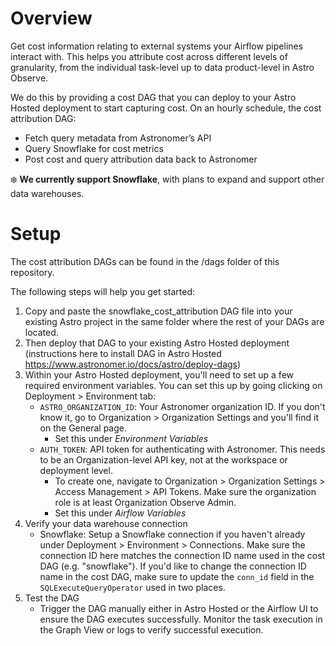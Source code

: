 Overview
========

Get cost information relating to external systems your Airflow pipelines interact with. This helps you attribute cost across different levels of granularity, from the individual task-level up to data product-level in Astro Observe.

We do this by providing a cost DAG that you can deploy to your Astro Hosted deployment to start capturing cost. On an hourly schedule, the cost attribution DAG:
- Fetch query metadata from Astronomer’s API
- Query Snowflake for cost metrics
- Post cost and query attribution data back to Astronomer

❄️ **We currently support Snowflake**, with plans to expand and support other data warehouses.

Setup
================
The cost attribution DAGs can be found in the /dags folder of this repository.

The following steps will help you get started:

1. Copy and paste the snowflake_cost_attribution DAG file into your existing Astro project in the same folder where the rest of your DAGs are located.
2. Then deploy that DAG to your existing Astro Hosted deployment (instructions here to install DAG in Astro Hosted https://www.astronomer.io/docs/astro/deploy-dags)
3. Within your Astro Hosted deployment, you'll need to set up a few required environment variables. You can set this up by going clicking on Deployment > Environment tab:
    - `ASTRO_ORGANIZATION_ID`: Your Astronomer organization ID. If you don't know it, go to Organization > Organization Settings and you'll find it on the General page.
        - Set this under *Environment Variables*
    - `AUTH_TOKEN`: API token for authenticating with Astronomer. This needs to be an Organization-level API key, not at the workspace or deployment level.
        - To create one, navigate to Organization > Organization Settings > Access Management > API Tokens. Make sure the organization role is at least Organization Observe Admin.
        - Set this under *Airflow Variables*
4. Verify your data warehouse connection
    - Snowflake: Setup a Snowflake connection if you haven't already under Deployment > Environment > Connections. Make sure the connection ID here matches the connection ID name used in the cost DAG (e.g. "snowflake"). If you'd like to change the connection ID name in the cost DAG, make sure to update the `conn_id` field in the `SQLExecuteQueryOperator` used in two places.
5. Test the DAG
    - Trigger the DAG manually either in Astro Hosted or the Airflow UI to ensure the DAG executes successfully. Monitor the task execution in the Graph View or logs to verify successful execution.

